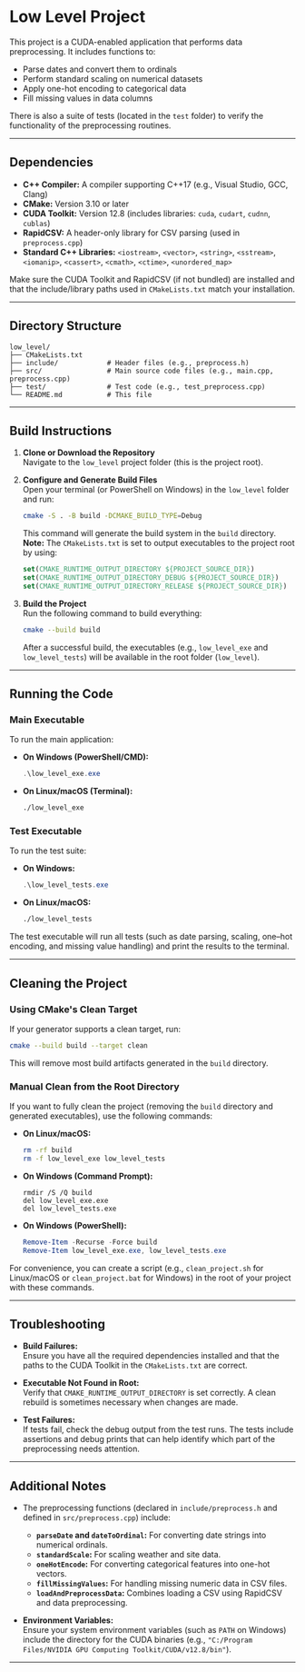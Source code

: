 
# Low Level Project

This project is a CUDA-enabled application that performs data preprocessing. It includes functions to:
- Parse dates and convert them to ordinals
- Perform standard scaling on numerical datasets
- Apply one-hot encoding to categorical data
- Fill missing values in data columns

There is also a suite of tests (located in the `test` folder) to verify the functionality of the preprocessing routines.

---

## Dependencies

- **C++ Compiler:** A compiler supporting C++17 (e.g., Visual Studio, GCC, Clang)
- **CMake:** Version 3.10 or later
- **CUDA Toolkit:** Version 12.8 (includes libraries: `cuda`, `cudart`, `cudnn`, `cublas`)
- **RapidCSV:** A header-only library for CSV parsing (used in `preprocess.cpp`)
- **Standard C++ Libraries:** `<iostream>`, `<vector>`, `<string>`, `<sstream>`, `<iomanip>`, `<cassert>`, `<cmath>`, `<ctime>`, `<unordered_map>`

Make sure the CUDA Toolkit and RapidCSV (if not bundled) are installed and that the include/library paths used in `CMakeLists.txt` match your installation.

---

## Directory Structure

```
low_level/
├── CMakeLists.txt
├── include/            # Header files (e.g., preprocess.h)
├── src/                # Main source code files (e.g., main.cpp, preprocess.cpp)
├── test/               # Test code (e.g., test_preprocess.cpp)
└── README.md           # This file
```

---

## Build Instructions

1. **Clone or Download the Repository**  
   Navigate to the `low_level` project folder (this is the project root).

2. **Configure and Generate Build Files**  
   Open your terminal (or PowerShell on Windows) in the `low_level` folder and run:
   ```bash
   cmake -S . -B build -DCMAKE_BUILD_TYPE=Debug
   ```
   This command will generate the build system in the `build` directory.  
   **Note:** The `CMakeLists.txt` is set to output executables to the project root by using:
   ```cmake
   set(CMAKE_RUNTIME_OUTPUT_DIRECTORY ${PROJECT_SOURCE_DIR})
   set(CMAKE_RUNTIME_OUTPUT_DIRECTORY_DEBUG ${PROJECT_SOURCE_DIR})
   set(CMAKE_RUNTIME_OUTPUT_DIRECTORY_RELEASE ${PROJECT_SOURCE_DIR})
   ```

3. **Build the Project**  
   Run the following command to build everything:
   ```bash
   cmake --build build
   ```
   After a successful build, the executables (e.g., `low_level_exe` and `low_level_tests`) will be available in the root folder (`low_level`).

---

## Running the Code

### Main Executable

To run the main application:
- **On Windows (PowerShell/CMD):**
  ```powershell
  .\low_level_exe.exe
  ```
- **On Linux/macOS (Terminal):**
  ```bash
  ./low_level_exe
  ```

### Test Executable

To run the test suite:
- **On Windows:**
  ```powershell
  .\low_level_tests.exe
  ```
- **On Linux/macOS:**
  ```bash
  ./low_level_tests
  ```

The test executable will run all tests (such as date parsing, scaling, one–hot encoding, and missing value handling) and print the results to the terminal.

---

## Cleaning the Project

### Using CMake's Clean Target

If your generator supports a clean target, run:
```bash
cmake --build build --target clean
```
This will remove most build artifacts generated in the `build` directory.

### Manual Clean from the Root Directory

If you want to fully clean the project (removing the `build` directory and generated executables), use the following commands:

- **On Linux/macOS:**
  ```bash
  rm -rf build
  rm -f low_level_exe low_level_tests
  ```
- **On Windows (Command Prompt):**
  ```batch
  rmdir /S /Q build
  del low_level_exe.exe
  del low_level_tests.exe
  ```
- **On Windows (PowerShell):**
  ```powershell
  Remove-Item -Recurse -Force build
  Remove-Item low_level_exe.exe, low_level_tests.exe
  ```

For convenience, you can create a script (e.g., `clean_project.sh` for Linux/macOS or `clean_project.bat` for Windows) in the root of your project with these commands.

---

## Troubleshooting

- **Build Failures:**  
  Ensure you have all the required dependencies installed and that the paths to the CUDA Toolkit in the `CMakeLists.txt` are correct.
  
- **Executable Not Found in Root:**  
  Verify that `CMAKE_RUNTIME_OUTPUT_DIRECTORY` is set correctly. A clean rebuild is sometimes necessary when changes are made.

- **Test Failures:**  
  If tests fail, check the debug output from the test runs. The tests include assertions and debug prints that can help identify which part of the preprocessing needs attention.

---

## Additional Notes

- The preprocessing functions (declared in `include/preprocess.h` and defined in `src/preprocess.cpp`) include:
  - **`parseDate` and `dateToOrdinal`:** For converting date strings into numerical ordinals.
  - **`standardScale`:** For scaling weather and site data.
  - **`oneHotEncode`:** For converting categorical features into one-hot vectors.
  - **`fillMissingValues`:** For handling missing numeric data in CSV files.
  - **`loadAndPreprocessData`:** Combines loading a CSV using RapidCSV and data preprocessing.

- **Environment Variables:**  
  Ensure your system environment variables (such as `PATH` on Windows) include the directory for the CUDA binaries (e.g., `"C:/Program Files/NVIDIA GPU Computing Toolkit/CUDA/v12.8/bin"`).

---
